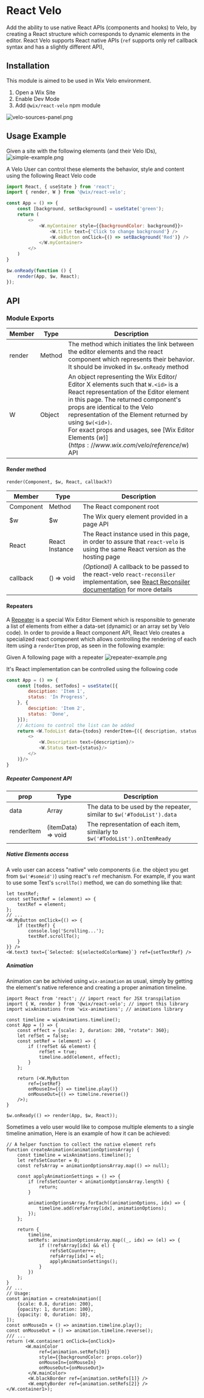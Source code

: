 # React Velo
Add the ability to use native React APIs (components and hooks) to Velo, by creating a React structure which corresponds to dynamic elements in the editor.
React Velo supports React native APIs (`ref` supports only ref callback syntax and has a slightly different API), 

## Installation
This module is aimed to be used in Wix Velo environment.
1. Open a Wix Site
2. Enable Dev Mode
3. Add `@wix/react-velo` npm module

![velo-sources-panel.png](docs/assets/velo-sources-panel.png)

## Usage Example
Given a site with the following elements (and their Velo IDs),
![simple-example.png](docs/assets/simple-example.png)

A Velo User can control these elements the behavior, style and content using the following React Velo code<br>

```javascript
import React, { useState } from 'react';
import { render, W } from '@wix/react-velo';

const App = () => {
	const [background, setBackground] = useState('green');
	return (
		<>
			<W.myContainer style={{backgroundColor: background}}>
				<W.title text={'Click to change background'} />
				<W.okButton onClick={() => setBackground('Red')} />
			</W.myContainer>
		</>
	)
}

$w.onReady(function () {
	render(App, $w, React);
});
```

## API
### Module Exports
| Member 	 | Type  	 | Description  	                                                                                                                                                                                                                                                                                                                  |
|----------|---------|---------------------------------------------------------------------------------------------------------------------------------------------------------------------------------------------------------------------------------------------------------------------------------------------------------------------------------|
| 	render  | Method	 | The method which initiates the link between the editor elements and the react component which represents their behavior.<br> It should be invoked in `$w.onReady` method	                                                                                                                                                       |
| 	W       | Object	 | An object representing the Wix Editor/ Editor X elements such that `W.<id>` is a React representation of the Editor element in this page. The returned component's props are identical to the Velo representation of the Element returned by using `$w(<id>)`.<br> For exact props and usages, see [Wix Editor Elements ($w)](https://www.wix.com/velo/reference/$w) API |


#### Render method
`render(Component, $w, React, callback?)`

| Member 	   | Type  	     | Description  	                                                                                                                                |
|------------|-------------|-----------------------------------------------------------------------------------------------------------------------------------------------|
| 	Component | Method	     | The React component root	                                                                                                                     |
| 	$w        | $w	         | The Wix query element provided in a page API	                                                                                                 |
| 	React     | React Instance	 | The React instance used in this page, in order to assure that `react-velo` is using the same React version as the hosting page	               |
| 	callback  | () => void | *(Optional)* A callback to be passed to the react-velo `react-reconsiler` implementation, see [React Reconsiler documentation](https://github.com/facebook/react/tree/main/packages/react-reconciler) for more details |                                                                                                                             |

#### Repeaters
A [Repeater](https://www.wix.com/velo/reference/$w/repeater) is a special Wix Editor Element which is responsible to generate a list of elements from either a data-set (dynamic) or an array set by Velo code).
In order to provide a React component API, React Velo creates a specialized react component which allows controlling the rendering of each item using a `renderItem` prop, as seen in the following example:

Given A following page with a repeater
![repeater-example.png](docs/assets/repeater-example.png)

It's React implementation can be controlled using the following code
```javascript
const App = () => {
    const [todos, setTodos] = useState([{
        desciption: 'Item 1',
        status: 'In Progress',
    }, {
        desciption: 'Item 2',
        status: 'Done',
    }]);
    // Actions to control the list can be added
    return <W.TodoList data={todos} renderItem={({ description, status }) => (
        <>
            <W.Description text={description}/>
            <W.Status text={status}/>
        </>
    )}/>
}
```
##### Repeater Component API

| prop 	      | Type  	            | Description  	                                                              |
|-------------|--------------------|-----------------------------------------------------------------------------|
| 	data       | Array	             | The data to be used by the repeater, similar to `$w('#TodoList').data`	     |
| 	renderItem | (itemData) => void | The representation of each item, similarly to `$w('#TodoList').onItemReady` |


##### Native Elements access

A velo user can access "native" velo components (i.e. the object you get from `$w('#someid')`) using react's `ref` mechanism.
For example, if you want to use some Text's `scrollTo()` method, we can do something like that:
```es6
let textRef;
const setTextRef = (element) => {
    textRef = element;
};
// ...
<W.MyButton onClick={() => {
    if (textRef) {
        console.log('Scrolling...'); 
        textRef.scrollTo();
    }
}} />
<W.text3 text={`Selected: ${selectedColorName}`} ref={setTextRef} />
```

##### Animation

Animation can be achivied using `wix-animation` as usual, simply by getting the element's native reference and creating a proper animation timeline.

```es6
import React from 'react'; // import react for JSX transpilation
import { W, render } from '@wix/react-velo'; // import this library
import wixAnimations from 'wix-animations'; // animations library

const timeline = wixAnimations.timeline();
const App = () => {
	const effect = {scale: 2, duration: 200, "rotate": 360};
	let refSet = false;
	const setRef = (element) => {
		if (!refSet && element) {
			refSet = true;
			timeline.add(element, effect);
		}
	};

	return (<W.MyButton
		ref={setRef} 
		onMouseIn={() => timeline.play()}
		onMouseOut={() => timeline.reverse()}
	/>);
}

$w.onReady(() => render(App, $w, React));
```

Sometimes a velo user would like to compose multiple elements to a single timeline animation,
Here is an example of how it can be achieved: 
```es6
// A helper function to collect the native element refs
function createAnimation(animationOptionsArray) {
    const timeline = wixAnimations.timeline();
    let refsSetCounter = 0;
    const refsArray = animationOptionsArray.map(() => null);

    const applyAnimationSettings = () => {
        if (refsSetCounter < animationOptionsArray.length) {
            return;
        }

        animationOptionsArray.forEach((animationOptions, idx) => {
            timeline.add(refsArray[idx], animationOptions);
        });
    };

    return {
        timeline,
        setRefs: animationOptionsArray.map((_, idx) => (el) => {
            if (!refsArray[idx] && el) {
                refsSetCounter++;
                refsArray[idx] = el;
                applyAnimationSettings();
            }
        })
    };
}
// ...
// Usage:
const animation = createAnimation([
    {scale: 0.8, duration: 200},
    {opacity: 1, duration: 100},
    {opacity: 0, duration: 10},
]);
const onMouseIn = () => animation.timeline.play();
const onMouseOut = () => animation.timeline.reverse();
/// ...
return (<W.container1 onClick={onClick}>
       <W.mainColor
            ref={animation.setRefs[0]} 
            style={{backgroundColor: props.color}} 
            onMouseIn={onMouseIn} 
            onMouseOut={onMouseOut}>
        </W.mainColor>
        <W.blackBorder ref={animation.setRefs[1]} />
        <W.emptyBorder ref={animation.setRefs[2]} />
</W.container1>);
```